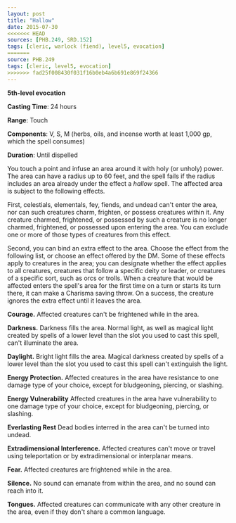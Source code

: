 ```yaml
---
layout: post
title: "Hallow"
date: 2015-07-30
<<<<<<< HEAD
sources: [PHB.249, SRD.152]
tags: [cleric, warlock (fiend), level5, evocation]
=======
source: PHB.249
tags: [cleric, level5, evocation]
>>>>>>> fad25f008430f031f16b0eb4a6b691e869f24366
---
```


**5th-level evocation**

**Casting Time**: 24 hours

**Range**: Touch

**Components**: V, S, M (herbs, oils, and incense worth at least 1,000 gp, which the spell consumes)

**Duration**: Until dispelled

You touch a point and infuse an area around it with holy (or unholy) power. The area can have a radius up to 60 feet, and the spell fails if the radius includes an area already under the effect a *hallow* spell. The affected area is subject to the following effects. 

First, celestials, elementals, fey, fiends, and undead can't enter the area, nor can such creatures charm, frighten, or possess creatures within it. Any creature charmed, frightened, or possessed by such a creature is no longer charmed, frightened, or possessed upon entering the area. You can exclude one or more of those types of creatures from this effect. 

Second, you can bind an extra effect to the area. Choose the effect from the following list, or choose an effect offered by the DM. Some of these effects apply to creatures in the area; you can designate whether the effect applies to all creatures, creatures that follow a specific deity or leader, or creatures of a specific sort, such as orcs or trolls. When a creature that would be affected enters the spell's area for the first time on a turn or starts its turn there, it can make a Charisma saving throw. On a success, the creature ignores the extra effect until it leaves the area.

**Courage.** Affected creatures can't be frightened while in the area. 

**Darkness.** Darkness fills the area. Normal light, as well as magical light created by spells of a lower level than the slot you used to cast this spell, can't illuminate the area. 

**Daylight.** Bright light fills the area. Magical darkness created by spells of a lower level than the slot you used to cast this spell can't extinguish the light. 

**Energy Protection.** Affected creatures in the area have resistance to one damage type of your choice, except for bludgeoning, piercing, or slashing. 

**Energy Vulnerability** Affected creatures in the area have vulnerability to one damage type of your choice, except for bludgeoning, piercing, or slashing. 

**Everlasting Rest** Dead bodies interred in the area can't be turned into undead. 

**Extradimensional Interference.** Affected creatures can't move or travel using teleportation or by extradimensional or interplanar means. 

**Fear.** Affected creatures are frightened while in the area. 

**Silence.** No sound can emanate from within the area, and no sound can reach into it. 

**Tongues.** Affected creatures can communicate with any other creature in the area, even if they don't share a common language. 
